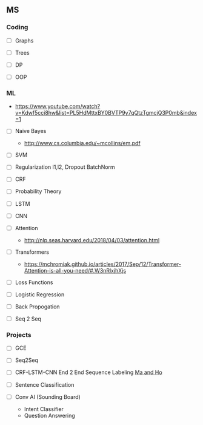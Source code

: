 ## MS 

### Coding
- [ ] Graphs
- [ ] Trees
- [ ] DP
- [ ] OOP 
 

### ML
  - https://www.youtube.com/watch?v=Kdwf5cci8hw&list=PL5HdMttxBY0BVTP9y7qQtzTgmcjQ3P0mb&index=1
- [ ] Naive Bayes
  - http://www.cs.columbia.edu/~mcollins/em.pdf
- [ ] SVM
- [ ] Regularization l1,l2, Dropout BatchNorm
- [ ] CRF
- [ ] Probability Theory
- [ ] LSTM
- [ ] CNN
- [ ] Attention 
  - http://nlp.seas.harvard.edu/2018/04/03/attention.html
- [ ] Transformers
  - https://mchromiak.github.io/articles/2017/Sep/12/Transformer-Attention-is-all-you-need/#.W3nRlxjhXjs
- [ ] Loss Functions
- [ ] Logistic Regression
- [ ] Back Propogation
- [ ] Seq 2 Seq




### Projects
- [ ] GCE
- [ ] Seq2Seq
- [ ] CRF-LSTM-CNN 
      End 2 End Sequence Labeling [Ma and Ho](https://arxiv.org/pdf/1603.01354.pdf)
- [ ] Sentence Classification 

- [ ] Conv AI (Sounding Board)
  - Intent Classifier
  - Question Answering
  
